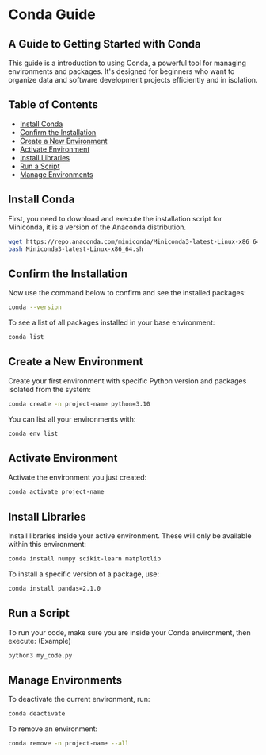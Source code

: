 # Conda Guide
## A Guide to Getting Started with Conda
This guide is a introduction to using Conda, a powerful tool for managing environments and packages. It's designed for beginners who want to organize data and software development projects efficiently and in isolation.

## Table of Contents
- [Install Conda](#install-conda)
- [Confirm the Installation](#confirm-installation)
- [Create a New Environment](#new-environment)
- [Activate Environment](#activate-environment)
- [Install Libraries](#install-libaries)
- [Run a Script](#run-script)
- [Manage Environments](#manage-environments)

## Install Conda
First, you need to download and execute the installation script for Miniconda, it is a version of the Anaconda distribution.
```bash
wget https://repo.anaconda.com/miniconda/Miniconda3-latest-Linux-x86_64.sh
bash Miniconda3-latest-Linux-x86_64.sh
```

## Confirm the Installation
Now use the command below to confirm and see the installed packages:
```bash
conda --version
```
To see a list of all packages installed in your base environment:
```bash
conda list
```

## Create a New Environment
Create your first environment with specific Python version and packages isolated from the system:
```bash
conda create -n project-name python=3.10
```
You can list all your environments with:
```bash
conda env list 
```

## Activate Environment
Activate the environment you just created:
```bash
conda activate project-name
```

## Install Libraries
Install libraries inside your active environment. These will only be available within this environment:
```bash
conda install numpy scikit-learn matplotlib
```

To install a specific version of a package, use:
```bash
conda install pandas=2.1.0
```

## Run a Script
To run your code, make sure you are inside your Conda environment, then execute:
(Example)
```bash
python3 my_code.py
```

## Manage Environments

To deactivate the current environment, run:
```bash
conda deactivate
```

To remove an environment:
```bash
conda remove -n project-name --all
```


